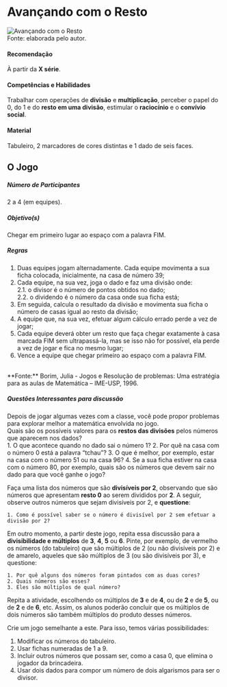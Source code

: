 # Avançando com o Resto  

![Avançando com o Resto](/imagens/jogos/.png "Avançando com o Resto")  
Fonte: elaborada pelo autor.  

#### <i class="fa fa-thumbs-o-up"></i> Recomendação  
À partir da **X série**.  

#### <i class="fa fa-child"></i> Competências e Habilidades  
Trabalhar com operações de **divisão** e **multiplicação**, perceber o papel do 0, do 1 e do **resto em uma divisão**, estimular o **raciocínio** e o **convívio social**.  

#### <i class="fa fa-scissors"></i> Material  
Tabuleiro, 2 marcadores de cores distintas e 1 dado de seis faces.  

## <div class="row text-center">O Jogo</div>  
##### <i class="fa fa-users"></i> Número de Participantes  
2 a 4 (em equipes).  

##### <i class="fa fa-trophy"></i> Objetivo(s)  
Chegar em primeiro lugar ao espaço com a palavra FIM.  

##### <i class="fa fa-thumb-tack"></i> Regras   
  1.  Duas equipes jogam alternadamente. Cada equipe movimenta a sua ficha colocada, inicialmente, na casa de número 39;  
  2.	Cada equipe, na sua vez, joga o dado e faz uma divisão onde:  
    2.1.	o divisor é o número de pontos obtidos no dado;  
    2.2.	o dividendo é o número da casa onde sua ficha está;  
  3.	Em seguida, calcula o resultado da divisão e movimenta sua ficha o número de casas igual ao resto da divisão;  
  4.	A equipe que, na sua vez, efetuar algum cálculo errado perde a vez de jogar;  
  5.	Cada equipe deverá obter um resto que faça chegar exatamente à casa marcada FIM sem ultrapassá-la, mas se isso não for possível, ela perde a vez de jogar e fica no mesmo lugar;  
  6.	Vence a equipe que chegar primeiro ao espaço com a palavra FIM.  
  <br/>  
  **Fonte:** Borim, Julia - Jogos e Resolução de problemas: Uma estratégia para as aulas de Matemática – IME-USP, 1996.

##### <i class="fa fa-thumb-tack"></i> Questões Interessantes para discussão  
Depois de jogar algumas vezes com a classe, você pode propor problemas para explorar melhor a matemática envolvida no jogo.  
Quais são os possíveis valores para os **restos das divisões** pelos números que aparecem nos dados?  
    1. O que acontece quando no dado sai o número 1?
    2. Por quê na casa com o número 0 está a palavra “tchau”?
    3. O que é melhor, por exemplo, estar na casa com o número 51 ou na casa 96?
    4. Se a sua ficha estiver na casa com o número 80, por exemplo, quais são os números que devem sair no dado para que você ganhe o jogo?  

Faça uma lista dos números que são **divisíveis por 2**, observando que são números que apresentam **resto 0** ao serem divididos por **2**. A seguir, observe outros números que sejam divisíveis por 2, e **questione**:

    1. Como é possível saber se o número é divisível por 2 sem efetuar a divisão por 2?  

Em outro momento, a partir deste jogo, repita essa discussão para a **divisibilidade e múltiplos** de **3**, **4**, **5** ou **6**. Pinte, por exemplo, de vermelho os números (do tabuleiro) que são múltiplos de 2 (ou não divisíveis por 2) e de amarelo, aqueles que são múltiplos de 3 (ou são divisíveis por 3), e questione:

    1. Por quê alguns dos números foram pintados com as duas cores?
    2. Quais números são esses?
    3. Eles são múltiplos de qual número?  

Repita a atividade, escolhendo os múltiplos de **3** e de **4**, ou de **2** e de **5**, ou de **2** e de **6**, etc. Assim, os alunos poderão concluir que os múltiplos de dois números são também múltiplos do produto desses números.  

Crie um jogo semelhante a este. Para isso, temos várias possibilidades:  
1.  Modificar os números do tabuleiro.  
2.  Usar fichas numeradas de 1 a 9.  
3.  Incluir outros números que possam ser, como a casa 0, que elimina o jogador da brincadeira.  
4.  Usar dois dados para compor um número de dois algarismos para ser o divisor.  
